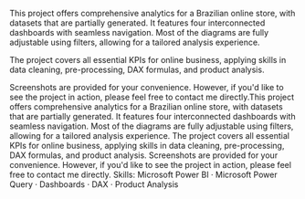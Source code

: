 This project offers comprehensive analytics for a Brazilian online store, with datasets that are partially generated. It features four interconnected dashboards with seamless navigation. Most of the diagrams are fully adjustable using filters, allowing for a tailored analysis experience.

The project covers all essential KPIs for online business, applying skills in data cleaning, pre-processing, DAX formulas, and product analysis.

Screenshots are provided for your convenience. However, if you'd like to see the project in action, please feel free to contact me directly.This project offers comprehensive analytics for a Brazilian online store, with datasets that are partially generated. It features four interconnected dashboards with seamless navigation. Most of the diagrams are fully adjustable using filters, allowing for a tailored analysis experience. The project covers all essential KPIs for online business, applying skills in data cleaning, pre-processing, DAX formulas, and product analysis. Screenshots are provided for your convenience. However, if you'd like to see the project in action, please feel free to contact me directly.
Skills: Microsoft Power BI · Microsoft Power Query · Dashboards · DAX · Product Analysis
